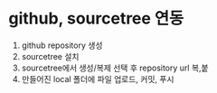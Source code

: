 # github, sourcetree 연동

1. github repository 생성
2. sourcetree 설치
3. sourcetree에서 생성/복제 선택 후 repository url 복,붙
4. 만들어진 local 폴더에 파일 업로드, 커밋, 푸시